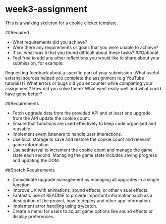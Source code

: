 # week3-assignment

This is a walking skeleton for a cookie clicker template.

##Required

- What requirements did you achieve?
- Were there any requirements or goals that you were unable to achieve?
- If so, what was it that you found difficult about these tasks?
  ##Optional
- Feel free to add any other reflections you would like to share about your submission, for example:

Requesting feedback about a specific part of your submission.
What useful external sources helped you complete the assignment (e.g YouTube tutorials)?
What errors or bugs did you encounter while completing your assignment? How did you solve them?
What went really well and what could have gone better?

##Requirements

- Fetch upgrade data from the provided API and at least one upgrade from the API update the cookie count.
- Ensure that functions are used effectively to keep code organised and reusable.
- Implement event listeners to handle user interactions.
- Use local storage to save and restore the cookie count and relevant game information.
- Use setInterval to increment the cookie count and manage the game state each second.
  Managing the game state includes saving progress and updating the DOM.

##Stretch Requirements

- Consolidate upgrade management by managing all upgrades in a single function.
- Improve UX with animations, sound effects, or other visual effects.
- Fantastic use of README to provide important information such as a description of the project, how to deploy and other app information.
- Implement error handling using try/catch.
- Create a menu for users to adjust game options like sound effects or display preferences.
